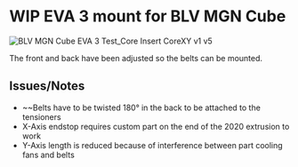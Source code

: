 # WIP EVA 3 mount for BLV MGN Cube

![BLV MGN Cube EVA 3 Test_Core Insert CoreXY v1 v5](https://user-images.githubusercontent.com/61649682/178140076-3555508e-bb32-424c-8449-10f2140c63f9.png)

The front and back have been adjusted so the belts can be mounted.

## Issues/Notes

- ~~Belts have to be twisted 180° in the back to be attached to the tensioners
- X-Axis endstop requires custom part on the end of the 2020 extrusion to work
- Y-Axis length is reduced because of interference between part cooling fans and belts

